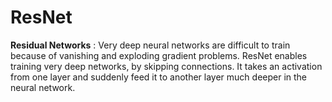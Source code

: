 # ResNet
**Residual Networks** : Very deep neural networks are difficult to train because of vanishing and exploding gradient problems. ResNet enables training very deep networks, by skipping connections. It takes an activation from one layer and suddenly feed it to another layer much deeper in the neural network.
